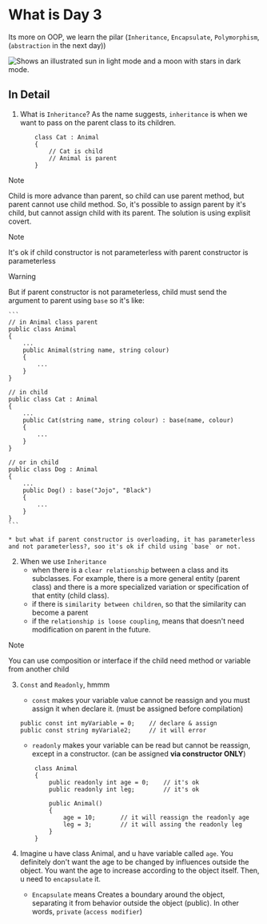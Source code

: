 # What is Day 3
Its more on OOP, we learn the pilar (`Inheritance`, `Encapsulate`, `Polymorphism`,(`abstraction` in the next day))

<picture>
  <source media="(prefers-color-scheme: dark)" srcset="https://user-images.githubusercontent.com/25423296/163456776-7f95b81a-f1ed-45f7-b7ab-8fa810d529fa.png">
  <source media="(prefers-color-scheme: light)" srcset="https://user-images.githubusercontent.com/25423296/163456779-a8556205-d0a5-45e2-ac17-42d089e3c3f8.png">
  <img alt="Shows an illustrated sun in light mode and a moon with stars in dark mode." src="https://user-images.githubusercontent.com/25423296/163456779-a8556205-d0a5-45e2-ac17-42d089e3c3f8.png">
</picture>

## In Detail
1. What is `Inheritance`? As the name suggests, `inheritance` is when we want to pass on the parent class to its children.

    ```
        class Cat : Animal
        {
            // Cat is child
            // Animal is parent
        }
    ```

> [!NOTE]
> Child is more advance than parent, so child can use parent method, but parent cannot use child method. So, it's possible to assign parent by it's child, but cannot assign child with its parent. The solution is using explisit covert.

> [!NOTE]
> It's ok if child constructor is not parameterless with parent constructor is parameterless

> [!WARNING]
> But if parent constructor is not parameterless, child must send the argument to parent using `base` so it's like:

    ```
    // in Animal class parent
    public class Animal
    {
        ...
        public Animal(string name, string colour)
        {
            ...
        }
    }

    // in child
    public class Cat : Animal
    {
        ...
        public Cat(string name, string colour) : base(name, colour)
        {
            ...
        }
    }

    // or in child
    public class Dog : Animal
    {
        ...
        public Dog() : base("Jojo", "Black")
        {
            ...
        }
    }
    ```
    
    * but what if parent constructor is overloading, it has parameterless and not parameterless?, soo it's ok if child using `base` or not.

2. When we use `Inheritance`
    * when there is a `clear relationship` between a class and its subclasses. For example, there is a more general entity (parent class) and there is a more specialized variation or specification of that entity (child class).
    * if there is `similarity between children`, so that the similarity can become a parent
    * if the `relationship is loose coupling`, means that doesn't need modification on parent in the future.

> [!NOTE]
> You can use composition or interface if the child need method or variable from another child

3. `Const` and `Readonly`, hmmm
    * `const` makes your variable value cannot be reassign and you must assign it when declare it. (must be assigned before compilation)

    ```
    public const int myVariable = 0;    // declare & assign
    public const string myVariale2;     // it will error
    ```

    * `readonly` makes your variable can be read but cannot be reassign, except in a constructor. (can be assigned **via constructor ONLY**)

    ```
        class Animal
        {
            public readonly int age = 0;    // it's ok 
            public readonly int leg;        // it's ok

            public Animal()
            {
                age = 10;       // it will reassign the readonly age
                leg = 3;        // it will assing the readonly leg
            }
        }
    ```

4. Imagine u have class Animal, and u have variable called `age`. You definitely don't want the age to be changed by influences outside the object. You want the age to increase according to the object itself. Then, u need to `encapsulate` it.
    * `Encapsulate` means Creates a boundary around the object, separating it from behavior outside the object (public). In other words, `private` (`access modifier`) 
